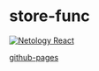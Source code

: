 # store-func
[![Netology React](https://github.com/O-R-C/ra-components-store-func/actions/workflows/web.yml/badge.svg)](https://github.com/O-R-C/ra-components-store-func/actions/workflows/web.yml)

[github-pages](https://github.com/O-R-C/ra-components-store-func/)
